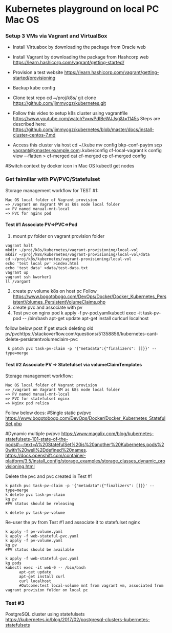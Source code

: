 # Kubernetes playground on local PC Mac OS

### Setup 3 VMs via Vagrant and VirtualBox 
* Install Virtuabox by downloading the package from Oracle web
* Install Vagrant by downloading the package from Hashcorp web
https://learn.hashicorp.com/vagrant/getting-started/
* Provision a test website 
https://learn.hashicorp.com/vagrant/getting-started/provisioning

* Backup kube config 
* Clone test repo
cd ~/proj/k8s/
git clone https://github.com/jimmycgz/kubernetes.git

* Follow this video to setup k8s cluster using vagrantfile
https://www.youtube.com/watch?v=wPdIBeWJJsg&t=1145s
Steps are described here: https://github.com/jimmycgz/kubernetes/blob/master/docs/install-cluster-centos-7.md

* Access this cluster via host
cd ~/.kube
mv config bkp-conf-paytm
scp vagrant@kmaster.example.com:.kube/config cf-local-vagrant
k config view --flatten > cf-merged
cat cf-merged
cp cf-merged config

#Switch context by docker icon in Mac OS
kubectl get nodes

### Get faimiliar with PV/PVC/Statefulset
Storage management workflow for TEST #1:
```
Mac OS local folder of Vagrant provision 
=> /vagrant on Vagrant VM as k8s node local folder
=> PV named manual-mnt-local
=> PVC for nginx pod
```
#### Test #1 Associate PV=>PVC=>Pod
1. mount pv folder on vagrant provision folder
```
vagrant halt
mkdir ~/proj/k8s/kubernetes/vagrant-provisioning/local-vol
mkdir ~/proj/k8s/kubernetes/vagrant-provisioning/local-vol/data
cd ~/proj/k8s/kubernetes/vagrant-provisioning/local-vol
echo 'test local pv' >index.html
echo 'test data' >data/test-data.txt
vagrant up
vagrant ssh kworker1
ll /vargant
```
2. create pv volume k8s on host pc
Follow https://www.bogotobogo.com/DevOps/Docker/Docker_Kubernetes_PersistentVolumes_PersistentVolumeClaims.php
3. create pvc and associate with pv
4. Test pvc on nginx pod
k apply -f pv-pod.yamlkubectl exec -it task-pv-pod -- /bin/bash
apt-get update
apt-get install curlcurl localhost

follow below post if get stuck deleting old pv/pvchttps://stackoverflow.com/questions/51358856/kubernetes-cant-delete-persistentvolumeclaim-pvc
```
 k patch pvc task-pv-claim -p '{"metadata":{"finalizers": []}}' --type=merge
```
 
#### Test #2 Associate PV => Statefulset via volumeClaimTemplates
Storage management workflow:
```
Mac OS local folder of Vagrant provision 
=> /vagrant on Vagrant VM as k8s node local folder
=> PV named manual-mnt-local
=> PVC for statefulset nginx
=> Nginx pod relica
```
Follow below docs:
#Single static pv/pvc
https://www.bogotobogo.com/DevOps/Docker/Docker_Kubernetes_StatefulSet.php

#Dynamic multiple pv/pvc
https://www.magalix.com/blog/kubernetes-statefulsets-101-state-of-the-pods#:~:text=A%20StatefulSet%20is%20another%20Kubernetes,pods%20with%20well%2Ddefined%20names.
https://docs.openshift.com/container-platform/3.5/install_config/storage_examples/storage_classes_dynamic_provisioning.html

Delete the pvc and pvc created in Test #1
```
k patch pvc task-pv-claim -p '{"metadata":{"finalizers": []}}' --type=merge
k delete pvc task-pv-claim
kg pv
#PV status should be releasing

k delete pv task-pv-volume
```
Re-user the pv from Test #1 and associate it to statefulset nginx
```
k apply -f pv-volume.yaml
k apply -f web-stateful-pvc.yaml
k apply -f pv-volume.yaml 
kg pv
#PV status should be available

k apply -f web-stateful-pvc.yaml
kg pods
kubectl exec -it web-0 -- /bin/bash
      apt-get update
      apt-get install curl
      curl localhost
      #Outcome:test local-volume mnt from vagrant vm, associated from vagrant provision folder on local pc
```

### Test #3
PostgreSQL cluster using statefulsets https://kubernetes.io/blog/2017/02/postgresql-clusters-kubernetes-statefulsets
